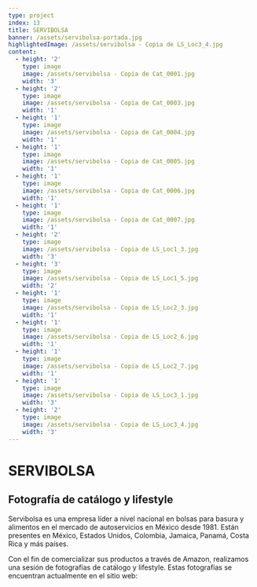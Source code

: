 ```yaml
---
type: project
index: 13
title: SERVIBOLSA
banner: /assets/servibolsa-portada.jpg
highlightedImage: /assets/servibolsa - Copia de LS_Loc3_4.jpg
content:
  - height: '2'
    type: image
    image: /assets/servibolsa - Copia de Cat_0001.jpg
    width: '3'
  - height: '2'
    type: image
    image: /assets/servibolsa - Copia de Cat_0003.jpg
    width: '1'
  - height: '1'
    type: image
    image: /assets/servibolsa - Copia de Cat_0004.jpg
    width: '1'
  - height: '1'
    type: image
    image: /assets/servibolsa - Copia de Cat_0005.jpg
    width: '1'
  - height: '1'
    type: image
    image: /assets/servibolsa - Copia de Cat_0006.jpg
    width: '1'
  - height: '1'
    type: image
    image: /assets/servibolsa - Copia de Cat_0007.jpg
    width: '1'
  - height: '2'
    type: image
    image: /assets/servibolsa - Copia de LS_Loc1_3.jpg
    width: '3'
  - height: '3'
    type: image
    image: /assets/servibolsa - Copia de LS_Loc1_5.jpg
    width: '2'
  - height: '1'
    type: image
    image: /assets/servibolsa - Copia de LS_Loc2_3.jpg
    width: '1'
  - height: '1'
    type: image
    image: /assets/servibolsa - Copia de LS_Loc2_6.jpg
    width: '1'
  - height: '1'
    type: image
    image: /assets/servibolsa - Copia de LS_Loc2_7.jpg
    width: '1'
  - height: '1'
    type: image
    image: /assets/servibolsa - Copia de LS_Loc3_1.jpg
    width: '3'
  - height: '2'
    type: image
    image: /assets/servibolsa - Copia de LS_Loc3_4.jpg
    width: '3'
---
```

# SERVIBOLSA

## Fotografía de catálogo y lifestyle

Servibolsa es una empresa líder a nivel nacional en bolsas para basura y alimentos en el mercado de autoservicios en México desde 1981. Están presentes en México, Estados Unidos, Colombia, Jamaica, Panamá, Costa Rica y más países.

Con el fin de comercializar sus productos a través de Amazon, realizamos una sesión de fotografías de catálogo y lifestyle. Estas fotografías se encuentran actualmente en el sitio web:
